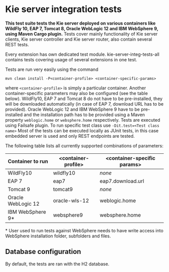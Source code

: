 Kie server integration tests
=====================

**This test suite tests the Kie server deployed on various containers like WildFly 10, EAP 7, Tomcat 8,
Oracle WebLogic 12 and IBM WebSphere 9, using Maven Cargo plugin.** Tests cover mainly functionality of Kie server clients, Kie server controller and Kie server router, also contain several REST tests.

Every extension has own dedicated test module. kie-server-integ-tests-all contains tests covering usage of several extensions in one test.

Tests are run very easily using the command

```mvn clean install -P<container-profile> <container-specific-params>```

where `<container-profile>` is simply a particular container. Another container-specific parameters may also be configured (see the table below).
WildFly10, EAP 7 and Tomcat 8 do not have to be pre-installed, they will be downloaded automatically (in case of EAP 7, download URL has to be provided).
Oracle WebLogic 12 and IBM WebSphere 9 have to be pre-installed and the installation path has to be provided using a Maven property `weblogic.home` or `websphere.home` respectively.
Tests are executed using Failsafe plugin. To run specific test class use `-Dit.test=<Test class name>`
Most of the tests can be executed locally as JUnit tests, in this case embedded server is used and only REST endpoints are tested.

The following table lists all currently supported combinations of parameters:

| Container to run    | \<container-profile\> | \<container-specific params\>             |
| -----------------   | --------------------- | ----------------------------------------- |
|     WildFly10       | wildfly10             | *none*                                    |
|     EAP 7           | eap7                  | eap7.download.url                         |
|     Tomcat 9        | tomcat9               | *none*                                    |
| Oracle WebLogic 12  | oracle-wls-12         | weblogic.home                             |
| IBM WebSphere 9*    | websphere9            | websphere.home                            |

\* User used to run tests against WebSphere needs to have write access into WebSphere installation folder, subfolders and files.


## Database configuration
By default, the tests are ran with the H2 database.


